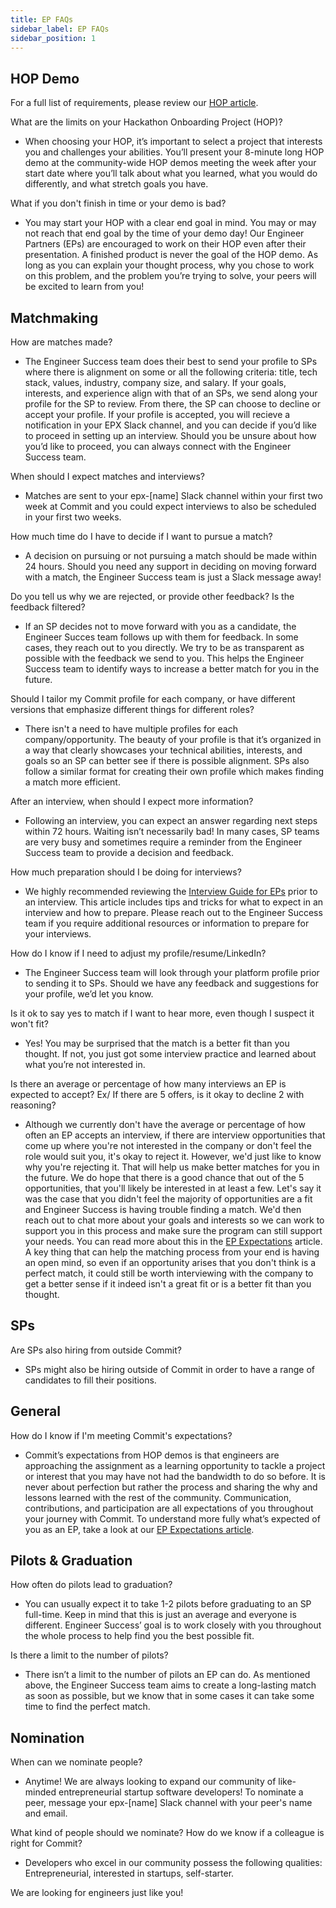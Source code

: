 ```yaml
---
title: EP FAQs
sidebar_label: EP FAQs
sidebar_position: 1
---
```


## HOP Demo 

For a full list of requirements, please review our [HOP article](https://docs.commit.dev/eps/ep-hop). 

What are the limits on your Hackathon Onboarding Project (HOP)?

- When choosing your HOP, it’s important to select a project that interests you and challenges your abilities. You’ll present your 8-minute long HOP demo at the community-wide HOP demos meeting the week after your start date where you’ll talk about what you learned, what you would do differently, and what stretch goals you have.

What if you don't finish in time or your demo is bad?

- You may start your HOP with a clear end goal in mind. You may or may not reach that end goal by the time of your demo day! Our Engineer Partners (EPs) are encouraged to work on their HOP even after their presentation. A finished product is never the goal of the HOP demo. As long as you can explain your thought process, why you chose to work on this problem, and the problem you’re trying to solve, your peers will be excited to learn from you! 
 
## Matchmaking 

How are matches made? 

- The Engineer Success team does their best to send your profile to SPs where there is alignment on some or all the following criteria: title, tech stack, values, industry, company size, and salary. If your goals, interests, and experience align with that of an SPs, we send along your profile for the SP to review. From there, the SP can choose to decline or accept your profile. If your profile is accepted, you will recieve a notification in your EPX Slack channel, and you can decide if you’d like to proceed in setting up an interview. Should you be unsure about how you’d like to proceed, you can always connect with the Engineer Success team. 

When should I expect matches and interviews?

- Matches are sent to your epx-[name] Slack channel within your first two week at Commit and you could expect interviews to also be scheduled in your first two weeks.

How much time do I have to decide if I want to pursue a match?

- A decision on pursuing or not pursuing a match should be made within 24 hours. Should you need any support in deciding on moving forward with a match, the Engineer Success team is just a Slack message away!

Do you tell us why we are rejected, or provide other feedback? Is the feedback filtered?

- If an SP decides not to move forward with you as a candidate, the Engineer Succes team follows up with them for feedback. In some cases, they reach out to you directly. We try to be as transparent as possible with the feedback we send to you. This helps the Engineer Success team to identify ways to increase a better match for you in the future.

Should I tailor my Commit profile for each company, or have different versions that emphasize different things for different roles? 

- There isn't a need to have multiple profiles for each company/opportunity. The beauty of your profile is that it’s organized in a way that clearly showcases your technical abilities, interests, and goals so an SP can better see if there is possible alignment. SPs also follow a similar format for creating their own profile which makes finding a match more efficient. 

After an interview, when should I expect more information? 

- Following an interview, you can expect an answer regarding next steps within 72 hours. Waiting isn’t necessarily bad! In many cases, SP teams are very busy and sometimes require a reminder from the Engineer Success team to provide a decision and feedback. 

How much preparation should I be doing for interviews? 

- We highly recommended reviewing the [Interview Guide for EPs](https://docs.commit.dev/epresources/ep-interview-guide) prior to an interview. This article includes tips and tricks for what to expect in an interview and how to prepare. Please reach out to the Engineer Success team if you require additional resources or information to prepare for your interviews. 

How do I know if I need to adjust my profile/resume/LinkedIn? 

- The Engineer Success team will look through your platform profile prior to sending it to SPs. Should we have any feedback and suggestions for your profile, we’d let you know. 

Is it ok to say yes to match if I want to hear more, even though I suspect it won't fit? 

- Yes! You may be surprised that the match is a better fit than you thought. If not, you just got some interview practice and learned about what you’re not interested in.

Is there an average or percentage of how many interviews an EP is expected to accept? Ex/ If there are 5 offers, is it okay to decline 2 with reasoning?

- Although we currently don't have the average or percentage of how often an EP accepts an interview, if there are interview opportunities that come up where you're  not interested in the company or don't feel the role would suit you, it's okay to reject it. However, we'd just like to know why you're rejecting it. That will help us make better matches for you in the future.
We do hope that there is a good chance that out of the 5 opportunities, that you'll likely be interested in at least a few.
Let's say it was the case that you didn't feel the majority of opportunities are a fit and Engineer Success is having trouble finding a match. We'd then reach out to chat more about your goals and interests so we can work to support you in this process and make sure the program can still support your needs. You can read more about this in the [EP Expectations](https://docs.commit.dev/eps/ep-expectations) article.
A key thing that can help the matching process from your end is having an open mind, so even if an opportunity arises that you don't think is a perfect match, it could still be worth interviewing with the company to get a better sense if it indeed isn't a great fit or is a better fit than you thought.
 
## SPs 

Are SPs also hiring from outside Commit? 

- SPs might also be hiring outside of Commit in order to have a range of candidates to fill their positions. 
 
## General 

How do I know if I'm meeting Commit's expectations?

- Commit’s expectations from HOP demos is that engineers are approaching the assignment as a learning opportunity to tackle a project or interest that you may have not had the bandwidth to do so before. It is never about perfection but rather the process and sharing the why and lessons learned with the rest of the community. Communication, contributions, and participation are all expectations of you throughout your journey with Commit. To understand more fully what’s expected of you as an EP, take a look at our [EP Expectations article](https://docs.commit.dev/eps/ep-expectations).
 
## Pilots & Graduation

How often do pilots lead to graduation? 

- You can usually expect it to take 1-2 pilots before graduating to an SP full-time. Keep in mind that this is just an average and everyone is different. Engineer Success’ goal is to work closely with you throughout the whole process to help find you the best possible fit.

Is there a limit to the number of pilots? 

- There isn’t a limit to the number of pilots an EP can do. As mentioned above, the Engineer Success team aims to create a long-lasting match as soon as possible, but we know that in some cases it can take some time to find the perfect match.
 
## Nomination

When can we nominate people?

- Anytime! We are always looking to expand our community of like-minded entrepreneurial startup software developers! To nominate a peer, message your epx-[name] Slack channel with your peer's name and email.

What kind of people should we nominate? How do we know if a colleague is right for Commit?

- Developers who excel in our community possess the following qualities: Entrepreneurial, interested in startups, self-starter.

We are looking for engineers just like you! 
